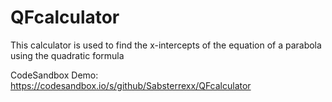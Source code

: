 # QFcalculator
This calculator is used to find the x-intercepts of the equation of a parabola using the quadratic formula

CodeSandbox Demo: https://codesandbox.io/s/github/Sabsterrexx/QFcalculator
